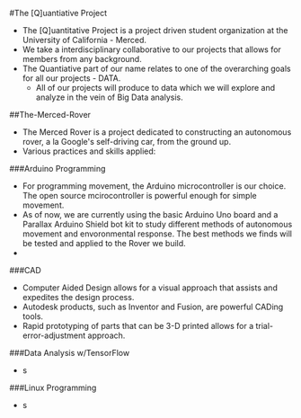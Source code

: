 #The [Q]uantiative Project
  * The [Q]uantitative Project is a project driven student organization at the University of California - Merced.
  * We take a interdisciplinary collaborative to our projects that allows for members from any background.
  * The Quantiative part of our name relates to one of the overarching goals for all our projects - DATA.
    - All of our projects will produce to data which we will explore and analyze in the vein of Big Data analysis.

##The-Merced-Rover
 * The Merced Rover is a project dedicated to constructing an autonomous rover, a la Google's self-driving car, from the ground up.
 * Various practices and skills applied:
 
  ###Arduino Programming
   * For programming movement, the Arduino microcontroller is our choice. The open source mcirocontroller is powerful enough for simple movement.
   * As of now, we are currently using the basic Arduino Uno board and a Parallax Arduino Shield bot kit to study different methods of autonomous movement and envoronmental response. The best methods we finds will be tested and applied to the Rover we build.
   * 

  ###CAD
   * Computer Aided Design allows for a visual approach that assists and expedites the design process.
   * Autodesk products, such as Inventor and Fusion, are powerful CADing tools.
   * Rapid prototyping of parts that can be 3-D printed allows for a trial-error-adjustment approach.

  ###Data Analysis w/TensorFlow
   * s
   
  ###Linux Programming
   * s
